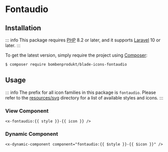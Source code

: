 # Fontaudio

## Installation

::: info
This package requires [PHP](https://www.php.net/) 8.2 or later, and it supports [Laravel](https://laravel.com/) 10 or later.
:::

To get the latest version, simply require the project using [Composer](https://getcomposer.org/):

```bash
$ composer require bombenprodukt/blade-icons-fontaudio
```

## Usage

::: info
The prefix for all icon families in this package is `fontaudio`. Please refer to the [resources/svg](https://github.com/faustbrian/blade-icons-fontaudio/tree/main/resources/svg) directory for a list of available styles and icons.
:::

### View Component

```blade
<x-fontaudio:{{ style }}-{{ icon }} />
```

### Dynamic Component

```blade
<x-dynamic-component component="fontaudio:{{ $style }}-{{ $icon }}" />
```
